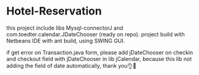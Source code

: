 # Hotel-Reservation

this project include libs Mysql-connectorJ and com.toedter.calendar.JDateChooser (ready on repo).
project build with Netbeans IDE with ant build, using SWING GUI.

if get error on Transaction.java form, please add jDateChooser on checkin and checkout field with jDateChooser in lib jCalendar, because this lib not adding the field of date automatically, thank you👌🫡
